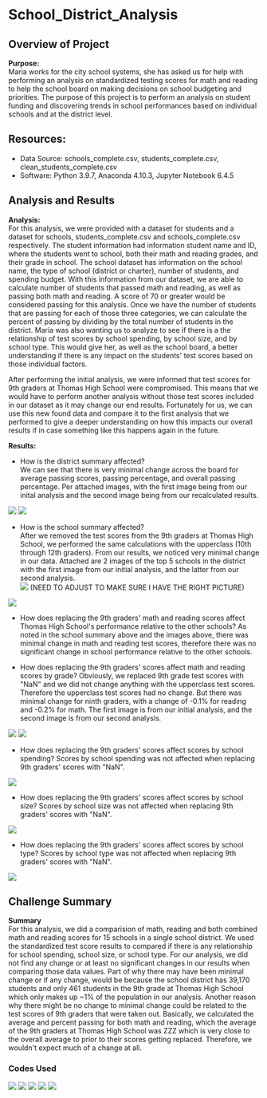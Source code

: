 # School_District_Analysis

## Overview of Project

**Purpose:**  
Maria works for the city school systems, she has asked us for help with performing an analysis on standardized testing scores for math and reading to help the school board on making decisions on school budgeting and priorities. The purpose of this project is to perform an analysis on student funding and discovering trends in school performances based on individual schools and at the district level.  

## Resources:
- Data Source: schools_complete.csv, students_complete.csv, clean_students_complete.csv
- Software: Python 3.9.7, Anaconda 4.10.3, Jupyter Notebook 6.4.5

## Analysis and Results

**Analysis:**  
For this analysis, we were provided with a dataset for students and a dataset for schools, students_complete.csv and schools_complete.csv respectively. The student information had information student name and ID, where the students went to school, both their math and reading grades, and their grade in school. The school dataset has information on the school name, the type of school (district or charter), number of students, and spending budget. With this information from our dataset, we are able to calculate number of students that passed math and reading, as well as passing both math and reading. A score of 70 or greater would be considered passing for this analysis. Once we have the number of students that are passing for each of those three categories, we can calculate the percent of passing by dividing by the total number of students in the district. Maria was also wanting us to analyze to see if there is a the relationship of test scores by school spending, by school size, and by school type. This would give her, as well as the school board, a better understanding if there is any impact on the students' test scores based on those individual factors.  

After performing the initial analysis, we were informed that test scores for 9th graders at Thomas High School were compromised. This means that we would have to perform another analysis without those test scores included in our dataset as it may change our end results. Fortunately for us, we can use this new found data and compare it to the first analysis that we performed to give a deeper understanding on how this impacts our overall results if in case something like this happens again in the future.  



**Results:**  
- How is the district summary affected?  
We can see that there is very minimal change across the board for average passing scores, passing percentage, and overall passing percentage. Per attached images, with the first image being from our inital analysis and the second image being from our recalculated results.  
<img src="Resources/Initial_district_summary_picture.PNG">  
<img src="Resources/Second_district_summary_picture.PNG">  

- How is the school summary affected?  
After we removed the test scores from the 9th graders at Thomas High School, we performed the same calculations with the upperclass (10th through 12th graders). From our results, we noticed very minimal change in our data. Attached are 2 images of the top 5 schools in the district with the first image from our initial analysis, and the latter from our second analysis.  
<img src="Resources/Initial_top_five_schools.PNG">  (NEED TO ADJUST TO MAKE SURE I HAVE THE RIGHT PICTURE)
<img src="Resources/Second_top_five_schools.PNG">  

- How does replacing the 9th graders' math and reading scores affect Thomas High School's performance relative to the other schools? 
As noted in the school summary above and the images above, there was minimal change in math and reading test scores, therefore there was no significant change in school performance relative to the other schools.  

- How does replacing the 9th graders' scores affect math and reading scores by grade?
Obviously, we replaced 9th grade test scores with "NaN" and we did not change anything with the upperclass test scores. Therefore the upperclass test scores had no change. But there was minimal change for ninth graders, with a change of -0.1% for reading and -0.2% for math. The first image is from our initial analysis, and the second image is from our second analysis.  
<img src="Resources/Initial_average_ninth_scores.PNG">  
<img src="Resources/Second_average_ninth_scores.PNG">  

- How does replacing the 9th graders' scores affect scores by school spending?
Scores by school spending was not affected when replacing 9th graders' scores with "NaN".  
<img src="Resources/Combined_scores_by_school_spending.PNG">  

- How does replacing the 9th graders' scores affect scores by school size?
Scores by school size was not affected when replacing 9th graders' scores with "NaN".  
<img src="Resources/Combined_scores_by_school_size.PNG">  

- How does replacing the 9th graders' scores affect scores by school type?
Scores by school type was not affected when replacing 9th graders' scores with "NaN".  
<img src="Resources/Combined_scores_by_school_types.PNG">  


## Challenge Summary

**Summary**  
For this analysis, we did a comparision of math, reading and both combined math and reading scores for 15 schools in a single school district. We used the standardized test score results to compared if there is any relationship for school spending, school size, or school type. For our analysis, we did not find any change or at least no significant changes in our results when comparing those data values. Part of why there may have been minimal change or if any change, would be because the school district has 39,170 students and only 461 students in the 9th grade at Thomas High School which only makes up ~1% of the population in our analysis. Another reason why there might be no change to minimal change could be related to the test scores of 9th graders that were taken out. Basically, we calculated the average and percent passing for both math and reading, which the average of the 9th graders at Thomas High School was ZZZ which is very close to the overall average to prior to their scores getting replaced. Therefore, we wouldn't expect much of a change at all.

### Codes Used  
<img src="Resources/Code1.PNG">  
<img src="Resources/Code2.PNG">  
<img src="Resources/Code3.PNG">  
<img src="Resources/Code4.PNG">  
<img src="Resources/Code5.PNG">  